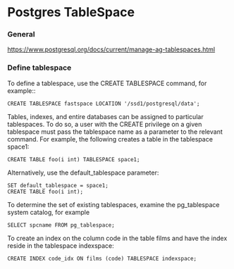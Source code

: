 # Postgres TableSpace

### General


https://www.postgresql.org/docs/current/manage-ag-tablespaces.html


### Define tablespace

To define a tablespace, use the CREATE TABLESPACE command, for example::

	CREATE TABLESPACE fastspace LOCATION '/ssd1/postgresql/data';


Tables, indexes, and entire databases can be assigned to particular tablespaces. To do so, a user with the CREATE privilege on a given tablespace must pass the tablespace name as a parameter to the relevant command. For example, the following creates a table in the tablespace space1:

	CREATE TABLE foo(i int) TABLESPACE space1;

Alternatively, use the default_tablespace parameter:

	SET default_tablespace = space1;
	CREATE TABLE foo(i int);


To determine the set of existing tablespaces, examine the pg_tablespace system catalog, for example

	SELECT spcname FROM pg_tablespace;


To create an index on the column code in the table films and have the index reside in the tablespace indexspace:

	CREATE INDEX code_idx ON films (code) TABLESPACE indexspace;



